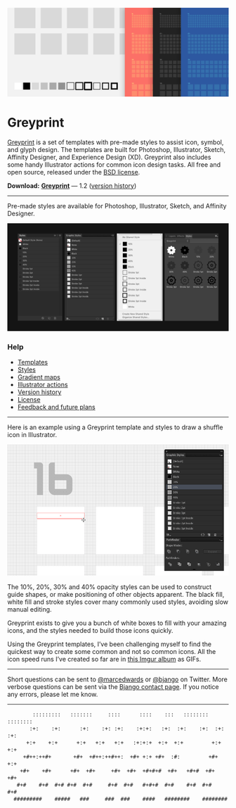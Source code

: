 ![](Help/images/greyprint-hero.png)

# Greyprint

[Greyprint](https://bjango.com/designresources/) is a set of templates with pre-made styles to assist icon, symbol, and glyph design. The templates are built for Photoshop, Illustrator, Sketch, Affinity Designer, and Experience Design (XD). Greyprint also includes some handy Illustrator actions for common icon design tasks. All free and open source, released under the [BSD license](https://github.com/bjango/Greyprint/blob/master/Help/License.md).

**Download:** **[Greyprint](https://github.com/bjango/Greyprint/archive/master.zip)** — 1.2 ([version history](https://github.com/bjango/Greyprint/blob/master/Help/Version%20History.md))

-----

Pre-made styles are available for Photoshop, Illustrator, Sketch, and Affinity Designer.

![](Help/images/styles.png)

### Help

- [Templates](https://github.com/bjango/Greyprint/blob/master/Help/Help.md#templates)
- [Styles](https://github.com/bjango/Greyprint/blob/master/Help/Help.md#styles)
- [Gradient maps](https://github.com/bjango/Greyprint/blob/master/Help/Help.md#gradient-maps)
- [Illustrator actions](https://github.com/bjango/Greyprint/blob/master/Help/Help.md#illustrator-actions)
- [Version history](https://github.com/bjango/Greyprint/blob/master/Help/Version%20History.md)
- [License](https://github.com/bjango/Greyprint/blob/master/Help/License.md)
- [Feedback and future plans](https://github.com/bjango/Greyprint/blob/master/Help/Help.md#feedback-and-future-plans)

-----

Here is an example using a Greyprint template and styles to draw a shuffle icon in Illustrator.

![](Help/images/arrow-speed-run.gif)

The 10%, 20%, 30% and 40% opacity styles can be used to construct guide shapes, or make positioning of other objects apparent. The black fill, white fill and stroke styles cover many commonly used styles, avoiding slow manual editing.

Greyprint exists to give you a bunch of white boxes to fill with your amazing icons, and the styles needed to build those icons quickly.

Using the Greyprint templates, I’ve been challenging myself to find the quickest way to create some common and not so common icons. All the icon speed runs I’ve created so far are in [this Imgur album](http://imgur.com/a/4scqU) as GIFs.

-----

Short questions can be sent to [@marcedwards](https://twitter.com/marcedwards) or [@bjango](https://twitter.com/bjango) on Twitter. More verbose questions can be sent via the [Bjango contact page](https://bjango.com/contact/). If you notice any errors, please let me know.

-----

```
        :::::::::   :::::::     ::::      ::::    :::   ::::::::    :::::::: 
       :+:    :+:      :+:    :+: :+:    :+:+:   :+:  :+:    :+:  :+:    :+: 
      +:+    +:+      +:+   +:+   +:+   :+:+:+  +:+  +:+         +:+    +:+  
     +#++:++#+       +#+  +#++:++#++:  +#+ +:+ +#+  :#:         +#+    +:+   
    +#+    +#+      +#+  +#+     +#+  +#+  +#+#+#  +#+   +#+#  +#+    +#+    
   #+#    #+#  #+# #+#  #+#     #+#  #+#   #+#+#  #+#    #+#  #+#    #+#     
  #########    #####   ###     ###  ###    ####   ########    ########       
```
